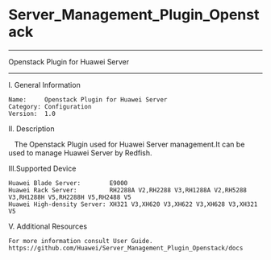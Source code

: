# Server_Management_Plugin_Openstack
****************************************************************************
Openstack Plugin for Huawei Server
****************************************************************************

I. General Information

    Name:     Openstack Plugin for Huawei Server
    Category: Configuration
    Version:  1.0

II. Description

    The Openstack Plugin used for Huawei Server management.It can be used to manage Huawei Server by Redfish. 

III.Supported Device

    Huawei Blade Server:        E9000
    Huawei Rack Server:         RH2288A V2,RH2288 V3,RH1288A V2,RH5288 V3,RH1288H V5,RH2288H V5,RH2488 V5
    Huawei High-density Server: XH321 V3,XH620 V3,XH622 V3,XH628 V3,XH321 V5

V. Additional Resources

    For more information consult User Guide. https://github.com/Huawei/Server_Management_Plugin_Openstack/docs
